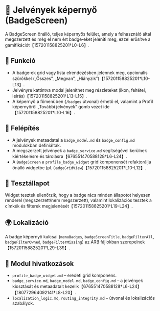 # 🌟 Jelvények képernyő (BadgeScreen)

A BadgeScreen önálló, teljes képernyős felület, amely a felhasználó által megszerzett és még el nem ért badge‑eket jeleníti meg, ezzel erősítve a gamifikációt【157201158825201†L0-L6】.

## 🎯 Funkció

* A badge‑ek grid vagy lista elrendezésben jelennek meg, opcionális szűrőkkel („Összes”, „Megvan”, „Hiányzik”)【157201158825201†L10-L13】.
* Jelvényre kattintva modal jeleníthet meg részleteket (ikon, feltétel, leírás)【157201158825201†L13-L15】.
* A képernyő a főmenüben (`/badges` útvonal) érhető el, valamint a Profil képernyőről „További jelvények” gomb vezet ide【157201158825201†L10-L16】.

## 🧠 Felépítés

* A jelvények metaadatai a `badge_model.md` és `badge_config.md` modulokban definiáltak.
* A megszerzett jelvények a `badge_service.md` segítségével kerülnek kiértékelésre és tárolásra【676551470588128†L6-L24】.
* A `BadgeScreen` a `profile_badge_widget` grid komponensét refaktorálja önálló widgetbe (pl. `BadgeGridView`)【157201158825201†L10-L12】.

## 🧪 Tesztállapot

Widget tesztek ellenőrzik, hogy a badge rács minden állapotot helyesen renderel (megszerzett/nem megszerzett), valamint lokalizációs tesztek a címkék és filterek megjelenését【157201158825201†L19-L24】.

## 🌍 Lokalizáció

A badge képernyő kulcsai (`menuBadges`, `badgeScreenTitle`, `badgeFilterAll`, `badgeFilterOwned`, `badgeFilterMissing`) az ARB fájlokban szerepelnek【157201158825201†L29-L39】.

## 📎 Modul hivatkozások

- `profile_badge_widget.md` – eredeti grid komponens.
- `badge_service.md`, `badge_model.md`, `badge_config.md` – a jelvények kiosztását és metaadatait kezelik【676551470588128†L6-L24】【180772964092141†L8-L20】.
- `localization_logic.md`, `routing_integrity.md` – útvonal és lokalizációs szabályok.